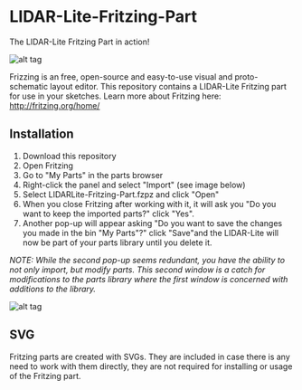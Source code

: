 LIDAR-Lite-Fritzing-Part
========================

The LIDAR-Lite Fritzing Part in action!

![alt tag](http://pulsedlight3d.com/pl3d/wp-content/uploads/2014/10/LIDAR-Lite-Fritzing-Part-Screenshot.png)

Frizzing is an free, open-source and easy-to-use visual and proto-schematic layout editor. This repository contains a LIDAR-Lite Fritzing part for use in your sketches. Learn more about Fritzing here: http://fritzing.org/home/


## Installation

1. Download this repository
2. Open Fritzing
3. Go to "My Parts" in the parts browser
4. Right-click the panel and select "Import" (see image below) 
5. Select LIDARLite-Fritzing-Part.fzpz and click "Open"
6. When you close Fritzing after working with it, it will ask you "Do you want to keep the imported parts?" click "Yes". 
7. Another pop-up will appear asking "Do you want to save the changes you made in the bin "My Parts"?" click "Save"and the LIDAR-Lite will now be part of your parts library until you delete it. 

_NOTE: While the second pop-up seems redundant, you have the ability to not only import, but modify parts. This second window is a catch for modifications to the parts library where the first window is concerned with additions to the library._

![alt tag](http://pulsedlight3d.com/pl3d/wp-content/uploads/2014/10/Install-Fritzing-Part.png)


## SVG

Fritzing parts are created with SVGs. They are included in case there is any need to work with them directly, they are not required for installing or usage of the Fritzing part. 
